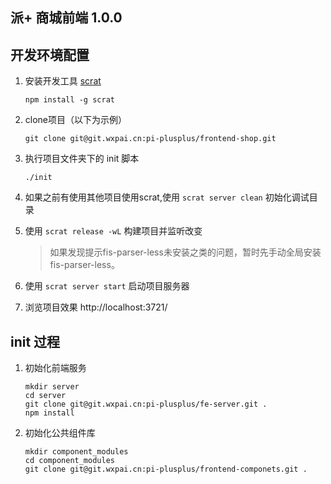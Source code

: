 派+ 商城前端 1.0.0
---------------------

## 开发环境配置
1. 安装开发工具 [scrat](https://github.com/fis/scrat)
    ```shell
    npm install -g scrat
    ```

1. clone项目（以下为示例）

    ```shell
    git clone git@git.wxpai.cn:pi-plusplus/frontend-shop.git
    ```

1. 执行项目文件夹下的 init 脚本
	```shell
	./init
	```

1. 如果之前有使用其他项目使用scrat,使用 `scrat server clean` 初始化调试目录

1. 使用 `scrat release -wL` 构建项目并监听改变

     > 如果发现提示fis-parser-less未安装之类的问题，暂时先手动全局安装fis-parser-less。

1. 使用 `scrat server start` 启动项目服务器

1. 浏览项目效果 http://localhost:3721/

## init 过程
1. 初始化前端服务

	```shell
	mkdir server
	cd server
	git clone git@git.wxpai.cn:pi-plusplus/fe-server.git .
	npm install
	```

1. 初始化公共组件库

	```shell
	mkdir component_modules
	cd component_modules
	git clone git@git.wxpai.cn:pi-plusplus/frontend-componets.git .
	```
